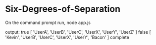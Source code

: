 # Six-Degrees-of-Separation

On the command prompt run,
node app.js

output: 
true
[ 'UserA', 'UserB', 'UserC', 'UserX', 'UserY', 'UserZ' ]
false
[ 'Kevin', 'UserB', 'UserC', 'UserX', 'UserY', 'Bacon' ]
complete
